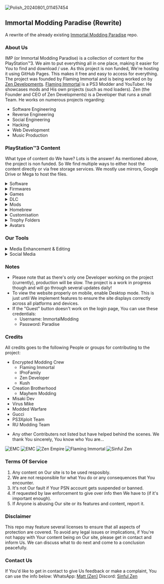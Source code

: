 ![Polish_20240801_011457454](https://github.com/user-attachments/assets/11fe3557-9797-439f-a8ec-6edc860a30d2)
## Immortal Modding Paradise (Rewrite)
A rewrite of the already existing [Immortal Modding Paradise](https://github.com/SinfulZen/IMP) repo.

### About Us
IMP (or Immortal Modding Paradise) is a collection of content for the PlayStation™3. We aim to put everything all in one place, making it easier for You to find and download / use. As this project is non funded, We're hosting it using GitHub Pages. This makes it free and easy to access for everything. The project was founded by Flaming Immortal and is being worked on by [Zen Developments](https://github.com/SinfulZen). [Flaming Immortal](https://www.youtube.com/@FlaMinG_IMmortALbackup) is a PS3 Modder and YouTuber. He showcases mods and His own projects (such as mod loaders). Zen (the Founder and CEO of Zen Developments) is a Developer that runs a small Team. He works on numerous projects regarding:
- Software Engineering
- Reverse Engineering
- Social Engineering
- Hacking
- Web Development
- Music Production
  
### PlayStation™3 Content
What type of content do We have? Lots is the answer! As mentioned above, the project is non funded. So We find multiple ways to either host the content directly or via free storage services. We mostly use mirrors, Google Drive or Mega to host the files.

<details>
<summary>Software</summary>
<br>
FTP, PKG, dumping, extracting tools, etc.
</details>
<details>
<summary>Firmwares</summary>
<br>
OFW, HFW & CFW variants.
</details>
<details>
<summary>Games</summary>
<br>
Call Of Duty, GTA, MineCraft & more.
</details>
<details>
<summary>DLC</summary>
<br>
DLC for the various games We have.
</details>
<details>
<summary>Mods</summary>
<br>
Mods for the various games We have.
</details>
<details>
<summary>Homebrew</summary>
<br>
Managers, Placeholders, Emulators, Mod Loaders, NoPSN & more.
</details>
<details>
<summary>Customisation</summary>
<br>
XMB Files, Modded Comments, Local Profile Pictures & more.
</details>
<details>
<summary>Trophy Folders</summary>
<br>
Various mixed, bronze, silver, gold & platinum folders.
</details>
<details>
<summary>Avatars</summary>
<br>
Mixed, Ghost, Japanese, Anime, Hacker & other packs.
</details>

### Our Tools
<details>
<summary>Media Enhancement & Editing</summary>
<br>
Various tools for image / video upscaling, audio editing and splitting, etc.
</details>
<details>
<summary>Social Media</summary>
<br>
Various tools for Instagram, Discord & more.
</details>
  
### Notes
- Please note that as there's only one Developer working on the project (currently), production will be slow. The project is a work in progress though and will go through several updates daily!
- To view the website properly on mobile, enable Desktop mode. This is just until We implement features to ensure the site displays correctly across all platforms and devices.
- If the "Guest" button doesn't work on the login page, You can use these credentials:
  - Username: ImmortalModding
  - Password: Paradise

### Credits
All credits goes to the following People or groups for contributing to the project:
- Encrypted Modding Crew
  - Flaming Immortal
  - IProFamily
  - Zen Developer
  - Kush
- Creation Brotherhood
  - Mayhem Modding
- Misaki Dev
- Virus Mike
- Modded Warfare
- Gucci
- PS3Xploit Team
- RU Modding Team

+ Any other Contributers not listed but have helped behind the scenes. We thank You sincerely, You know who You are...
<a href="https://discord.gg/vbGdtfNQXT" style="text-decoration: none;">
  <img src="https://img.shields.io/badge/EMC-5865F2?style=for-the-badge&logo=discord&logoColor=white" alt="EMC">
</a>

<a href="https://discord.com/invite/qP7w8w8vHQ" style="text-decoration: none;">
  <img src="https://img.shields.io/badge/IMM-5865F2?style=for-the-badge&logo=discord&logoColor=white" alt="EMC">
</a>  

<a href="https://discord.gg/pYYaYpArv8" style="text-decoration: none;">
  <img src="https://img.shields.io/badge/Zen%20Empire%20-5865F2?style=for-the-badge&logo=discord&logoColor=white" alt="Zen Empire">
</a>  

<a href="https://www.youtube.com/@FlaMinG_IMmortALbackup" style="text-decoration: none;">
  <img src="https://img.shields.io/badge/Flaming%20Immortal-FF0000?style=for-the-badge&logo=youtube&logoColor=white" alt="Flaming Immortal">
</a>  

<a href="https://www.youtube.com/@Official.SinfulZen" style="text-decoration: none;">
  <img src="https://img.shields.io/badge/Sinful%20Zen-FF0000?style=for-the-badge&logo=youtube&logoColor=white" alt="Sinful Zen">
</a>

### Terms Of Service
1. Any content on Our site is to be used resposibly.
2. We are not responsible for what You do or any consequences that You encounter.
3. It's not Our fault if Your PSN account gets suspended or banned.
4. If requested by law enforcement to give over info then We have to (if it's important enough).
5. If Anyone is abusing Our site or its features and content, report it.

### Disclaimer
This repo may feature several licenses to ensure that all aspects of protection are covered. To avoid any legal issues or implications, if You're not happy with Your content being on Our site, please get in contact and inform Us. We can discuss what to do next and come to a conclusion peacefully.

### Contact Us
If You'd like to get in contact to give Us feedback or make a complaint, You can use the info below:
WhatsApp: [Matt (Zen)](https://wa.me/07935625887)
Discord: [Sinful Zen](https://discord.com/users/1118879403754131550)
